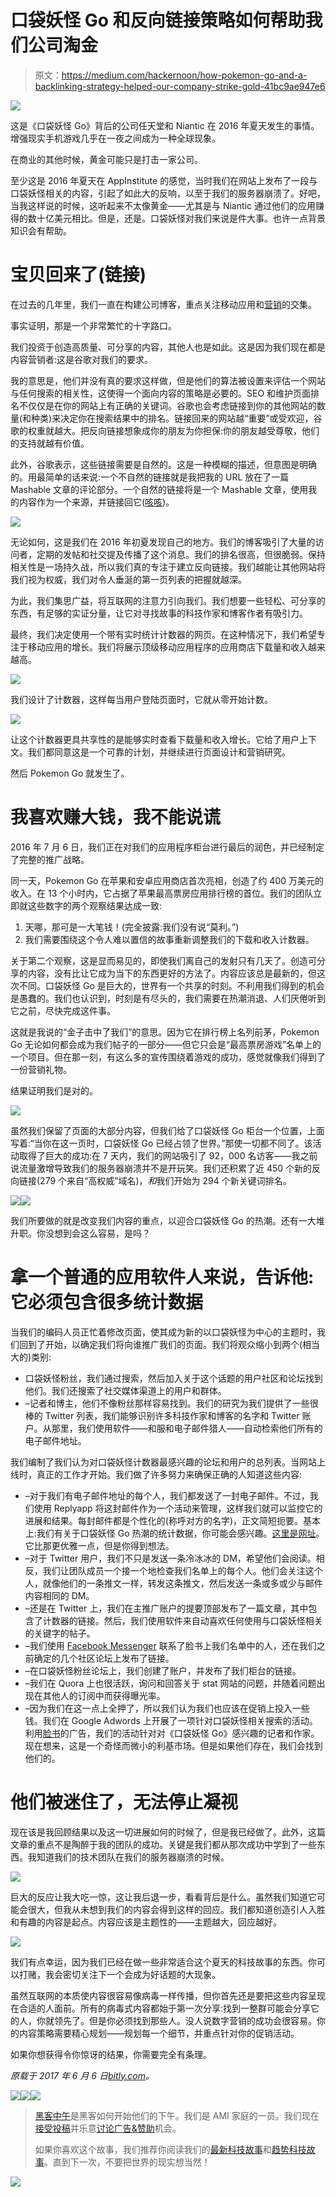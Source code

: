 # 口袋妖怪 Go 和反向链接策略如何帮助我们公司淘金

> 原文：<https://medium.com/hackernoon/how-pokemon-go-and-a-backlinking-strategy-helped-our-company-strike-gold-41bc9ae947e6>

![](img/c733fe897dae957fef21ec7ca400ee1d.png)

这是《口袋妖怪 Go》背后的公司任天堂和 Niantic 在 2016 年夏天发生的事情。增强现实手机游戏几乎在一夜之间成为一种全球现象。

在商业的其他时候，黄金可能只是打击一家公司。

至少这是 2016 年夏天在 AppInstitute 的感觉，当时我们在网站上发布了一段与口袋妖怪相关的内容，引起了如此大的反响，以至于我们的服务器崩溃了。好吧，当我这样说的时候，这听起来不太像黄金——尤其是与 Niantic 通过他们的应用赚得的数十亿美元相比。但是，还是。口袋妖怪对我们来说是件大事。也许一点背景知识会有帮助。

# 宝贝回来了(链接)

在过去的几年里，我们一直在构建公司博客，重点关注移动应用和[营销](https://hackernoon.com/tagged/marketing)的交集。

事实证明，那是一个非常繁忙的十字路口。

我们投资于创造高质量、可分享的内容，其他人也是如此。这是因为我们现在都是内容营销者:这是谷歌对我们的要求。

我的意思是，他们并没有真的要求这样做，但是他们的算法被设置来评估一个网站与任何搜索的相关性，这使得一个面向内容的策略是必要的。SEO 和维护页面排名不仅仅是在你的网站上有正确的关键词。谷歌也会考虑链接到你的其他网站的数量(和种类)来决定你在搜索结果中的排名。链接回来的网站越“重要”或受欢迎，谷歌的权重就越大。把反向链接想象成你的朋友为你担保:你的朋友越受尊敬，他们的支持就越有价值。

此外，谷歌表示，这些链接需要是自然的。这是一种模糊的描述，但意图是明确的。用最简单的话来说:一个不自然的链接就是我把我的 URL 放在了一篇 Mashable 文章的评论部分。一个自然的链接将是一个 Mashable 文章，使用我的内容作为一个来源，并链接回它([咳咳](http://mashable.com/2016/11/17/black-friday-2016-online-shopping-visualization/#3WpVZ94l9OqA))。

![](img/d9aa27c359e9b663b47909a3682cf2cc.png)

无论如何，这是我们在 2016 年初夏发现自己的地方。我们的博客吸引了大量的访问者，定期的发帖和社交提及传播了这个消息。我们的排名很高，但很脆弱。保持相关性是一场持久战，所以我们真的专注于建立反向链接。我们越能让其他网站将我们视为权威，我们对令人垂涎的第一页列表的把握就越深。

为此，我们集思广益，将互联网的注意力引向我们。我们想要一些轻松、可分享的东西，有足够的实证分量，让它对寻找故事的科技作家和博客作者有吸引力。

最终，我们决定使用一个带有实时统计计数器的网页。在这种情况下，我们希望专注于移动应用的增长。我们将展示顶级移动应用程序的应用商店下载量和收入越来越高。

![](img/4eb1f50f2f36dab992f58bcf237f3d88.png)

我们设计了计数器，这样每当用户登陆页面时，它就从零开始计数。

![](img/0bb9bbdbfa3cb70e0f6a1ff5f6c49fa7.png)

让这个计数器更具共享性的是能够实时查看下载量和收入增长。它给了用户上下文。我们都同意这是一个可靠的计划，并继续进行页面设计和营销研究。

然后 Pokemon Go 就发生了。

# 我喜欢赚大钱，我不能说谎

2016 年 7 月 6 日，我们正在对我们的应用程序柜台进行最后的润色，并已经制定了完整的推广战略。

同一天，Pokemon Go 在苹果和安卓应用商店首次亮相，创造了约 400 万美元的收入。在 13 个小时内，它占据了苹果最高票房应用排行榜的首位。我们的团队立即就这些数字的两个观察结果达成一致:

1.  天哪，那可是一大笔钱！(完全披露:我们没有说“莫利。”)
2.  我们需要围绕这个令人难以置信的故事重新调整我们的下载和收入计数器。

关于第二个观察，这是显而易见的，即使我们离自己的发射只有几天了。创造可分享的内容，没有比让它成为当下的东西更好的方法了。内容应该总是最新的，但这次不同。口袋妖怪 Go 是巨大的，世界有一个共享的时刻。不利用我们得到的机会是愚蠢的。我们也认识到，时刻是有尽头的，我们需要在热潮消退、人们厌倦听到它之前，尽快完成这件事。

这就是我说的“金子击中了我们”的意思。因为它在排行榜上名列前茅，Pokemon Go 无论如何都会成为我们帖子的一部分——但它只会是“最高票房游戏”名单上的一个项目。但在那一刻，有这么多的宣传围绕着游戏的成功，感觉就像我们得到了一份营销礼物。

结果证明我们是对的。

![](img/ef5bad5388bd983efefa7b5503979b0d.png)

虽然我们保留了页面的大部分内容，但我们给了口袋妖怪 Go 柜台一个位置，上面写着:“当你在这一页时，口袋妖怪 Go 已经占领了世界。”那使一切都不同了。该活动取得了巨大的成功:在 7 天内，我们的网站吸引了 92，000 名访客——我之前说流量激增导致我们的服务器崩溃并不是开玩笑。我们还积累了近 450 个新的反向链接(279 个来自“高权威”域名)，*和*我们开始为 294 个新关键词排名。

![](img/92cbef71b66cd9128d5eaa2592820ec5.png)![](img/606a0238c2a1f6c113180877ab7f54fa.png)

我们所要做的就是改变我们内容的重点，以迎合口袋妖怪 Go 的热潮。还有一大堆升职。你没想到会这么容易，是吗？

# 拿一个普通的应用软件人来说，告诉他:它必须包含很多统计数据

当我们的编码人员正忙着修改页面，使其成为新的以口袋妖怪为中心的主题时，我们回到了开始，以确定我们将向谁推广我们的页面。我们将观众缩小到两个(相当大的)类别:

*   口袋妖怪粉丝，我们通过搜索，然后加入关于这个话题的用户社区和论坛找到他们。我们还搜索了社交媒体渠道上的用户和群体。
*   –记者和博主，他们不像粉丝那样容易找到。我们的研究为我们提供了一些很棒的 Twitter 列表，我们能够识别许多科技作家和博客的名字和 Twitter 账户。从那里，我们使用软件——和服和电子邮件猎人——自动检索他们所有的电子邮件地址。

我们编制了我们认为对口袋妖怪计数器最感兴趣的论坛和用户的总列表。当网站上线时，真正的工作才开始。我们做了许多努力来确保正确的人知道这些内容:

*   –对于我们有电子邮件地址的每个人，我们都发送了一封电子邮件。不过，我们使用 Replyapp 将这封邮件作为一个活动来管理，这样我们就可以监控它的进展和结果。每封邮件都是个性化的(称呼对方的名字)，正文简短扼要。基本上:我们有关于口袋妖怪 Go 热潮的统计数据，你可能会感兴趣。[这里是网址](https://venturebeat.com/2016/07/19/sensor-tower-pokemon-go-has-already-passed-30m-downloads-and-35m-in-revenue/)。它比那更优雅一点，但是你得到想法。
*   –对于 Twitter 用户，我们不只是发送一条冷冰冰的 DM，希望他们会阅读。相反，我们让团队成员一个接一个地检查我们名单上的每个人。他们会关注这个人，就像他们的一条推文一样，转发这条推文，然后发送一条或多或少与邮件内容相同的 DM。
*   –还是在 Twitter 上，我们在主推广账户的提要顶部发布了一篇文章，其中包含了计数器的链接。然后，我们使用软件来自动喜欢任何使用与口袋妖怪相关的关键字的帖子。
*   –我们使用 [Facebook Messenger](https://bitly.is/socialcommerce2016) 联系了脸书上我们名单中的人，还在我们之前确定的几个社区论坛上发布了链接。
*   –在口袋妖怪粉丝论坛上，我们创建了账户，并发布了我们柜台的链接。
*   –我们在 Quora 上也很活跃，询问和回答关于 stat 网站的问题，并随着问题出现在其他人的订阅中而获得曝光率。
*   –因为我们在这一点上全押了，所以我们认为我们也应该在促销上投入一些钱。我们在 Google Adwords 上开展了一项针对口袋妖怪相关搜索的活动。利用[脸书](https://bitly.is/fbads101)的广告，我们的活动针对对《口袋妖怪 Go》感兴趣的记者和作家。现在想来，这是一个奇怪而微小的利基市场。但是如果他们存在，我们会找到他们的。

# 他们被迷住了，无法停止凝视

现在该是我回顾结果以及这一切进展如何的时候了，但是我已经做了。此外，这篇文章的重点不是陶醉于我的团队的成功。关键是我们都从那次成功中学到了一些东西。我知道我们的技术团队在我们的服务器崩溃的时候。

![](img/7d44f85541fabe389115dcecf6e0b470.png)

巨大的反应让我大吃一惊，这让我后退一步，看看背后是什么。虽然我们知道它可能会很大，但我从未想到我们的内容会得到这样的回应。我们都知道创造引人入胜和有趣的内容是起点。内容应该是主题性的——主题越大，回应越好。

![](img/e6932accb2356c5ee2291b0169d7bca5.png)

我们有点幸运，因为我们已经在做一些非常适合这个夏天的科技故事的东西。你可以打赌，我会密切关注下一个会成为好话题的大现象。

虽然互联网的本质使内容很容易像病毒一样传播，但你首先还是要把这些内容呈现在合适的人面前。所有的病毒式内容都始于第一次分享:找到一整群可能会分享它的人，你就领先了。但是你必须找到那些人。没人说数字营销的成功会很容易。你的内容策略需要精心规划——规划每一个细节，并重点针对你的促销活动。

如果你想获得令你惊讶的结果，你需要完全有条理。

*原载于 2017 年 6 月 6 日*[*bitly.com*](https://bitly.com/blog/backlinking-strategy/)*。*

[![](img/50ef4044ecd4e250b5d50f368b775d38.png)](http://bit.ly/HackernoonFB)[![](img/979d9a46439d5aebbdcdca574e21dc81.png)](https://goo.gl/k7XYbx)[![](img/2930ba6bd2c12218fdbbf7e02c8746ff.png)](https://goo.gl/4ofytp)

> [黑客中午](http://bit.ly/Hackernoon)是黑客如何开始他们的下午。我们是 AMI 家庭的一员。我们现在[接受投稿](http://bit.ly/hackernoonsubmission)并乐意[讨论广告&赞助](mailto:partners@amipublications.com)机会。
> 
> 如果你喜欢这个故事，我们推荐你阅读我们的[最新科技故事](http://bit.ly/hackernoonlatestt)和[趋势科技故事](https://hackernoon.com/trending)。直到下一次，不要把世界的现实想当然！

![](img/be0ca55ba73a573dce11effb2ee80d56.png)